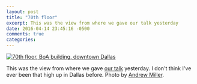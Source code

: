 ```yaml
---
layout: post
title: "70th floor"
excerpt: This was the view from where we gave our talk yesterday
date: 2016-04-14 23:45:16 -0500
comments: true
categories: 
---
```


[![70th floor, BoA building, downtown Dallas]({{site.baseurl}}/assets/2016/04/70thfloor_boa.jpg "70th floor, BoA building, downtown Dallas")]({{site.baseurl}}/assets/2016/04/70thfloor_boa.jpg)

This was the view from where we gave [our talk]({{site.baseurl}}/2016/04/08/dallas-startup-week-talks/) yesterday. I don't think I've ever been that high up in Dallas before. Photo by [Andrew Miller](https://twitter.com/findandrew).
